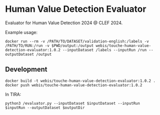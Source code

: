 Human Value Detection Evaluator
===============================
Evaluator for Human Value Detection 2024 @ CLEF 2024.

Example usage:
```
docker run --rm -v /PATH/TO/DATASET/validation-english:/labels -v /PATH/TO/RUN:/run -v $PWD/output:/output webis/touche-human-value-detection-evaluator:1.0.2 --inputDataset /labels --inputRun /run --outputDataset /output
```


Development
-----------
```
docker build -t webis/touche-human-value-detection-evaluator:1.0.2 .
docker push webis/touche-human-value-detection-evaluator:1.0.2
```

In TIRA:
```
python3 /evaluator.py --inputDataset $inputDataset --inputRun $inputRun --outputDataset $outputDir
```

